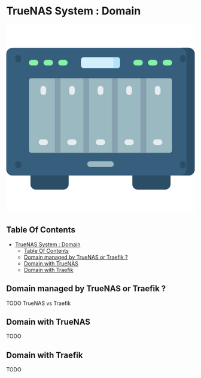 # TrueNAS System : Domain

![Icon](../icon.png)

## Table Of Contents

- [TrueNAS System : Domain](#truenas-system--domain)
  - [Table Of Contents](#table-of-contents)
  - [Domain managed by TrueNAS or Traefik ?](#domain-managed-by-truenas-or-traefik-)
  - [Domain with TrueNAS](#domain-with-truenas)
  - [Domain with Traefik](#domain-with-traefik)

## Domain managed by TrueNAS or Traefik ?

TODO TrueNAS vs Traefik

## Domain with TrueNAS

TODO

## Domain with Traefik

TODO
